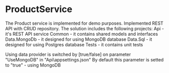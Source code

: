 # ProductService
The Product service is implemented for demo purposes.
Implemented REST API with CRUD repository. The solution includes the following projects:
  Api - it's REST API service
  Common - it contains shared models and interfaces
  Data.MongoDb - it designed for using MongoDB database
  Data.Sql - it designed for using Postgres database
  Tests - it contains unit tests

Using data provider is switched by [true/false] on parameter "UseMongoDB" in "Api\appsettings.json"
By default this parameter is setted to "true" - using MongoDB
